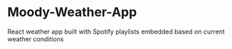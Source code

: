 # Moody-Weather-App
React weather app built with Spotify playlists embedded based on current weather conditions
